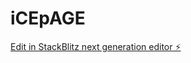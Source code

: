 # iCEpAGE

[Edit in StackBlitz next generation editor ⚡️](https://stackblitz.com/~/github.com/mdvoid/iCEpAGE)